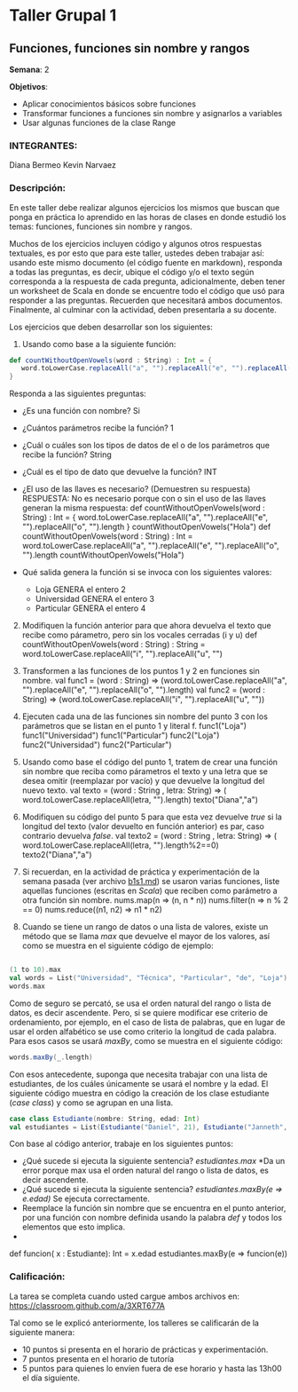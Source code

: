 # Taller Grupal  1
## Funciones, funciones sin nombre y rangos

**Semana**: 2

**Objetivos**:

- Aplicar conocimientos básicos sobre funciones
- Transformar funciones a funciones sin nombre y asignarlos a variables
- Usar algunas funciones de la clase Range
### INTEGRANTES:
Diana Bermeo
Kevin Narvaez
### Descripción:

En este taller debe realizar algunos ejercicios los mismos que buscan que ponga en práctica lo aprendido en las horas de clases en donde estudió los temas: funciones, funciones sin nombre y rangos. 

Muchos de los ejercicios incluyen código y algunos otros respuestas textuales, es por esto que para este taller, ustedes deben trabajar así: usando este mismo documento (el código fuente en markdown), responda a todas las preguntas, es decir, ubique el código y/o el texto según corresponda a la respuesta de cada pregunta, adicionalmente, deben tener un worksheet de Scala en donde se encuentre todo el código que usó para responder a las preguntas. Recuerden que necesitará ambos documentos. Finalmente, al culminar con la actividad, deben presentarla a su docente.

Los ejercicios que deben desarrollar son los siguientes:

1. Usando como base a la siguiente función:

```scala
def countWithoutOpenVowels(word : String) : Int = { 
   word.toLowerCase.replaceAll("a", "").replaceAll("e", "").replaceAll("o", "").length
}
```
Responda a las siguientes preguntas:

   * ¿Es una función con nombre?
   Si
   * ¿Cuántos parámetros recibe la función?
    1
   * ¿Cuál o cuáles son los tipos de datos de el o de los parámetros que recibe la función?
   String
   * ¿Cuál es el tipo de dato que devuelve la función?
   INT
   * ¿El uso de las llaves es necesario? (Demuestren su respuesta)
   RESPUESTA: No es necesario porque con o sin el uso de las llaves generan la misma respuesta:
   def countWithoutOpenVowels(word : String) : Int = { 
   word.toLowerCase.replaceAll("a", "").replaceAll("e", "").replaceAll("o", "").length
    }
    countWithoutOpenVowels("Hola")
    def countWithoutOpenVowels(word : String) : Int = word.toLowerCase.replaceAll("a", "").replaceAll("e", "").replaceAll("o", "").length
    countWithoutOpenVowels("Hola")

   * Qué salida genera la función si se invoca con los siguientes valores:
	   - Loja GENERA el entero 2
	   - Universidad GENERA el entero 3
	   - Particular GENERA el entero 4


2. Modifiquen la función anterior para que ahora devuelva el texto que recibe como párametro, pero sin los vocales cerradas (i y u)
def countWithoutOpenVowels(word : String) : String = word.toLowerCase.replaceAll("i", "").replaceAll("u", "")

3. Transformen a las funciones de los puntos 1 y 2 en funciones sin nombre.
val func1 = (word : String) => (word.toLowerCase.replaceAll("a", "").replaceAll("e", "").replaceAll("o", "").length)
val func2 = (word : String) => (word.toLowerCase.replaceAll("i", "").replaceAll("u", ""))

4. Ejecuten cada una de las funciones sin nombre del punto 3 con los parámetros que se listan en el punto 1 y literal f.
func1("Loja")
func1("Universidad")
func1("Particular")
func2("Loja")
func2("Universidad")
func2("Particular")
5. Usando como base el código del punto 1, tratem de crear una función sin nombre que reciba como párametros el texto y una letra que se desea omitir (reemplazar por vacío) y que devuelve la longitud del nuevo texto.
val texto = (word : String , letra: String)  => ( word.toLowerCase.replaceAll(letra, "").length)
texto("Diana","a")
6. Modifiquen su código del punto 5 para que esta vez devuelve _true_ si la longitud del texto (valor devuelto en función anterior) es par, caso contrario devuelva _false_.
val texto2 = (word : String , letra: String)  => ( word.toLowerCase.replaceAll(letra, "").length%2==0)
texto2("Diana","a")
7. Si recuerdan, en la actividad de práctica y experimentación de la semana pasada (ver archivo [b1s1.md](b1s1.md)) se usaron varias funciones, liste aquellas funciones (escritas en _Scala_) que reciben como parámetro a otra función sin nombre.
nums.map(n => (n, n * n))
nums.filter(n => n % 2 == 0)
nums.reduce((n1, n2) => n1 * n2)
8. Cuando se tiene un rango de datos o una lista de valores, existe un método que se llama _max_ que devuelve el mayor de los valores, así como se muestra en el siguiente código de ejemplo:

```scala

(1 to 10).max
val words = List("Universidad", "Técnica", "Particular", "de", "Loja")
words.max

```
Como de seguro se percató, se usa el orden natural del rango o lista de datos, es decir ascendente. Pero, si se quiere modificar ese criterio de ordenamiento, por ejemplo, en el caso de lista de palabras, que en lugar de usar el orden alfabético se use como criterio la longitud de cada palabra. Para esos casos se usará _maxBy_, como se muestra en el siguiente código:


```scala
words.maxBy(_.length)
```

Con esos antecedente, suponga que necesita trabajar con una lista de estudiantes, de los cuáles únicamente se usará el nombre y la edad. El siguiente código muestra en código la creación de los clase estudiante (_case class_) y como se agrupan en una lista.

```scala
case class Estudiante(nombre: String, edad: Int)
val estudiantes = List(Estudiante("Daniel", 21), Estudiante("Janneth", 23), Estudiante("Verónica", 22), Estudiante("Ramiro", 24))

```

Con base al código anterior, trabaje en los siguientes puntos:

   * ¿Qué sucede si ejecuta la siguiente sentencia? _estudiantes.max_
   *Da un error porque max usa el orden natural del rango o lista de datos, es decir ascendente.
   * ¿Qué sucede si ejecuta la siguiente sentencia? _estudiantes.maxBy(e => e.edad)_
   Se ejecuta correctamente.
   * Reemplace la función sin nombre que se encuentra en el punto anterior, por una función con nombre definida usando la palabra _def_ y todos los elementos que esto implica.
   * 

def funcion( x : Estudiante): Int  = x.edad
estudiantes.maxBy(e => funcion(e))
### Calificación:

La tarea se completa cuando usted cargue ambos archivos en: https://classroom.github.com/a/3XRT677A

Tal como se le explicó anteriormente, los talleres se calificarán de la siguiente manera:
- 10 puntos si presenta en el horario de prácticas y experimentación.
- 7 puntos presenta en el horario de tutoría
- 5 puntos para quienes lo envíen fuera de ese horario y hasta las 13h00 el día siguiente.

